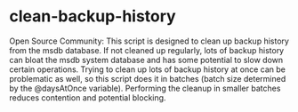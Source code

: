 # clean-backup-history
Open Source Community: This script is designed to clean up backup history from the msdb database.  If not cleaned up regularly, lots of backup history can bloat the msdb system database and has some potential to slow down certain operations. Trying to clean up lots of backup history at once can be problematic as well, so this script does it in batches (batch size determined by the @daysAtOnce variable).  Performing the cleanup in smaller batches reduces contention and potential blocking.
